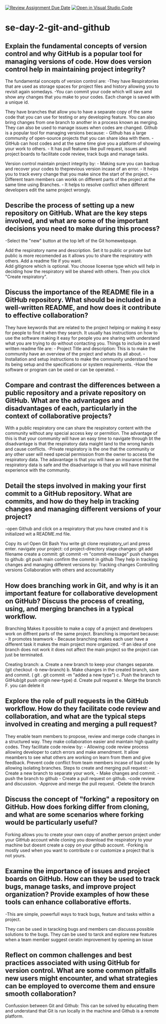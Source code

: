 [![Review Assignment Due Date](https://classroom.github.com/assets/deadline-readme-button-22041afd0340ce965d47ae6ef1cefeee28c7c493a6346c4f15d667ab976d596c.svg)](https://classroom.github.com/a/8wgCKhpZ)
[![Open in Visual Studio Code](https://classroom.github.com/assets/open-in-vscode-2e0aaae1b6195c2367325f4f02e2d04e9abb55f0b24a779b69b11b9e10269abc.svg)](https://classroom.github.com/online_ide?assignment_repo_id=18889128&assignment_repo_type=AssignmentRepo)
# se-day-2-git-and-github
## Explain the fundamental concepts of version control and why GitHub is a popular tool for managing versions of code. How does version control help in maintaining project integrity?
  The fundamental concepts of version control are: -They have Respiratories that are used as storage spaces for project files and history allowing you to revisit again somedays. -You can commit your code which will save and show any changes that you make to your codes. Each change is saved with a unique id.

They have branches that allow you to have a separate copy of the same code that you can use for testing or any developing feature. You can also bring changes from one branch to another in a process known as merging. They can also be used to manage issues when codes are changed. Github is a popular tool for managing versions because: - Github has a large community of open-source projects that you can share idea with them. - GitHub can host codes and at the same time give you a platform of showing your work to others. - It has pull features like pull request, issues and project boards to facilitate code review, track bugs and manage tasks.

Version control maintain project integrity by: - Making sure you can backup and recover your codes to theprevious version incase of an error. - It helps you to track every change that you make since the start of the project. - Different team members can workk on different parts of the project at the same time using Branches. - It helps to resolve conflict when different developers edit the same project wrongly.



## Describe the process of setting up a new repository on GitHub. What are the key steps involved, and what are some of the important decisions you need to make during this process?
  -Select the "new" button at the top left of the Git homewebpage.

Add the respiratory name and description.
Set it to public or private but public is more recomended as it allows you to share the respiratory with others.
Add a readme file if you want.\
Add gitignore which is optional.
You choose liceense type which will help in deciding how the respiratory will be shared with others.
Then you click "Create respiratory".

## Discuss the importance of the README file in a GitHub repository. What should be included in a well-written README, and how does it contribute to effective collaboration?
  They have keywords that are related to the project helping or making it easy for people to find it when they search.
It usually has instructions on how to use the software making it easy for people you are sharing with understand what you are trying to do without contacting you.
Things to include in a well written readme file are: - Project Title and description: This is to make the community have an overview of the project and whats its all about. - Installation and setup instructions to make the community understand how its being setup and the specifications or system requirements. -How the software or program can be used or can be operated. -

## Compare and contrast the differences between a public repository and a private repository on GitHub. What are the advantages and disadvantages of each, particularly in the context of collaborative projects?
With a public respiratory one can share the respiratory content with the community without any special access key or permition. The advantage of this is that your community will have an easy time to navigate through bt the disadvantage is that the respiratory data maight land to the wrong hands and cause conflicts. -Private respiratory is the one that the community or any other user will need special permission from the owner to access the respiratory data. The adavantage is that you will have an insurance that the respiratory data is safe and the disadvantage is that you will have minimal experience with the community.

## Detail the steps involved in making your first commit to a GitHub repository. What are commits, and how do they help in tracking changes and managing different versions of your project?
  -open Github and click on a respiratory that you have created and it is initialized wit a README.md file.

Copy its url Open Git Bash You write git clone respiratory_url and press enter. navigate your project: cd project-directory stage changes: git add filename create a commit: git commit -m "commit-message" push changes to github: git push main confirm the commit in github They help in tracking changes and managing different versions by: Tracking changes Controlling versions Collaboration with others and accountability
## How does branching work in Git, and why is it an important feature for collaborative development on GitHub? Discuss the process of creating, using, and merging branches in a typical workflow.
  Branching Makes it possible to make a copy of a project and developers work on diffrent parts of the same project. Branching is important because: - It promotes teamwork - Because branching makes each user have a different task it makes the main project more organized. -If an idea of one branch does not work it does not affect the main project so the project can just be terminated.

Creating branch: a. Create a new branch to keep your changes separate. (git checkout -b new-branch) b. Make changes in the created branch, save and commit. ( git . git commit -m "added a new type") c. Push the branch to GitHub(git push origin new-type) d. Create pull request e. Merge the branch F. you can delete it

## Explore the role of pull requests in the GitHub workflow. How do they facilitate code review and collaboration, and what are the typical steps involved in creating and merging a pull request?
  They enable team members to propose, review and merge code changes in a structured way. They make collaboration easier and maintain high quality codes. They facilitate code review by: - Allowing code review process allowing developer to catch errors and make amendment. It allow meambers to see what others are working on learn from them and give feedback. Prevent code conflict from team members incase of bad code by allowing isolating branches. Steps to create and merging pull request: - Create a new branch to separate your work, - Make changes and commit. -push the branch to github - Create a pull request on github. -code review and discussion. -Approve and merge the pull request. -Delete the branch

## Discuss the concept of "forking" a repository on GitHub. How does forking differ from cloning, and what are some scenarios where forking would be particularly useful?
  Forking allows you to create your own copy of another person project under your GitHub account while cloning you download the respiratory to your machine but doesnt create a copy on your github account. -Forking is mostly used when you want to contribute o or customize a project that is not yours.

## Examine the importance of issues and project boards on GitHub. How can they be used to track bugs, manage tasks, and improve project organization? Provide examples of how these tools can enhance collaborative efforts.
  -This are simple, powerfull ways to track bugs, feature and tasks within a project.

They can be used in taracking bugs and members can discusss possible solutions to the bugs. They can be used to tarck and explore new features when a team member suggest ceratin improvement by opening an issue

## Reflect on common challenges and best practices associated with using GitHub for version control. What are some common pitfalls new users might encounter, and what strategies can be employed to overcome them and ensure smooth collaboration?
 Confussion between Git and Github: This can be solved by educating them and understand that Git is run locally in the machine and Github is a remote platform.
